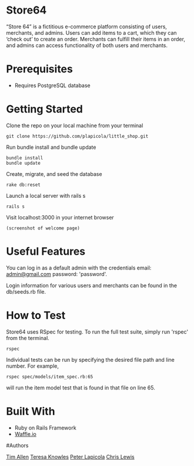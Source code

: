 # Store64

“Store 64” is a fictitious e-commerce platform consisting of users, merchants, and admins. Users can add items to a cart, which they can ‘check out’ to create an order. Merchants can fulfill their items in an order, and admins can access functionality of both users and merchants.

# Prerequisites

- Requires PostgreSQL database

# Getting Started

Clone the repo on your local machine from your terminal

    git clone https://github.com/plapicola/little_shop.git

Run bundle install and bundle update

    bundle install
    bundle update

Create, migrate, and seed the database

    rake db:reset

Launch a local server with rails s

    rails s

Visit localhost:3000 in your internet browser

    (screenshot of welcome page)

# Useful Features

You can log in as a default admin with the credentials email: admin@gmail.com password: 'password'.

Login information for various users and merchants can be found in the db/seeds.rb file.

# How to Test

Store64 uses RSpec for testing. To run the full test suite, simply run 'rspec' from the terminal.

    rspec

Individual tests can be run by specifying the desired file path and line number. For example,

    rspec spec/models/item_spec.rb:65

will run the item model test that is found in that file on line 65.

# Built With

- Ruby on Rails Framework
- [Waffle.io](https://waffle.io/plapicola/little_shop)

#Authors

[Tim Allen](https://github.com/timnallen)
[Teresa Knowles](https://github.com/teresa-m-knowles)
[Peter Lapicola](https://github.com/plapicola)
[Chris Lewis](https://github.com/csvlewis)
